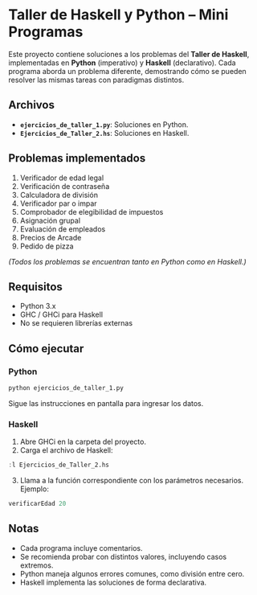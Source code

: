 # Taller de Haskell y Python – Mini Programas

Este proyecto contiene soluciones a los problemas del **Taller de Haskell**, implementadas en **Python** (imperativo) y **Haskell** (declarativo). Cada programa aborda un problema diferente, demostrando cómo se pueden resolver las mismas tareas con paradigmas distintos.

## Archivos

* **`ejercicios_de_taller_1.py`**: Soluciones en Python.
* **`Ejercicios_de_Taller_2.hs`**: Soluciones en Haskell.

## Problemas implementados

1. Verificador de edad legal
2. Verificación de contraseña
3. Calculadora de división
4. Verificador par o impar
5. Comprobador de elegibilidad de impuestos
6. Asignación grupal
7. Evaluación de empleados
8. Precios de Arcade
9. Pedido de pizza

*(Todos los problemas se encuentran tanto en Python como en Haskell.)*

## Requisitos

* Python 3.x
* GHC / GHCi para Haskell
* No se requieren librerías externas

## Cómo ejecutar

### Python

```bash
python ejercicios_de_taller_1.py
```

Sigue las instrucciones en pantalla para ingresar los datos.

### Haskell

1. Abre GHCi en la carpeta del proyecto.
2. Carga el archivo de Haskell:

```haskell
:l Ejercicios_de_Taller_2.hs
```

3. Llama a la función correspondiente con los parámetros necesarios. Ejemplo:

```haskell
verificarEdad 20
```

## Notas

* Cada programa incluye comentarios.
* Se recomienda probar con distintos valores, incluyendo casos extremos.
* Python maneja algunos errores comunes, como división entre cero.
* Haskell implementa las soluciones de forma declarativa.
